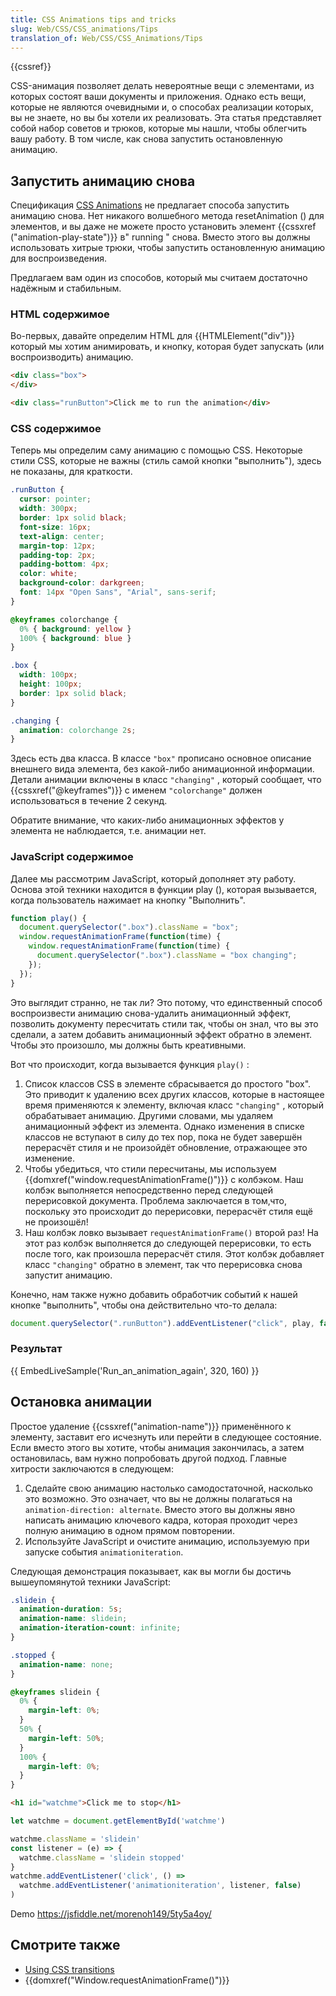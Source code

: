 ```yaml
---
title: CSS Animations tips and tricks
slug: Web/CSS/CSS_animations/Tips
translation_of: Web/CSS/CSS_Animations/Tips
---
```


{{cssref}}

CSS-анимация позволяет делать невероятные вещи с элементами, из которых состоят ваши документы и приложения. Однако есть вещи, которые не являются очевидными и, о способах реализации которых, вы не знаете, но вы бы хотели их реализовать. Эта статья представляет собой набор советов и трюков, которые мы нашли, чтобы облегчить вашу работу. В том числе, как снова запустить остановленную анимацию.

## Запустить анимацию снова

Спецификация [CSS Animations](/ru/docs/Web/CSS/CSS_Animations) не предлагает способа запустить анимацию снова. Нет никакого волшебного метода resetAnimation () для элементов, и вы даже не можете просто установить элемент {{cssxref ("animation-play-state")}} в" running " снова. Вместо этого вы должны использовать хитрые трюки, чтобы запустить остановленную анимацию для воспроизведения.

Предлагаем вам один из способов, который мы считаем достаточно надёжным и стабильным.

### HTML содержимое

Во-первых, давайте определим HTML для {{HTMLElement("div")}} который мы хотим анимировать, и кнопку, которая будет запускать (или воспроизводить) анимацию.

```html
<div class="box">
</div>

<div class="runButton">Click me to run the animation</div>
```

### CSS содержимое

Теперь мы определим саму анимацию с помощью CSS. Некоторые стили CSS, которые не важны (стиль самой кнопки "выполнить"), здесь не показаны, для краткости.

```css hidden
.runButton {
  cursor: pointer;
  width: 300px;
  border: 1px solid black;
  font-size: 16px;
  text-align: center;
  margin-top: 12px;
  padding-top: 2px;
  padding-bottom: 4px;
  color: white;
  background-color: darkgreen;
  font: 14px "Open Sans", "Arial", sans-serif;
}
```

```css
@keyframes colorchange {
  0% { background: yellow }
  100% { background: blue }
}

.box {
  width: 100px;
  height: 100px;
  border: 1px solid black;
}

.changing {
  animation: colorchange 2s;
}
```

Здесь есть два класса. В классе `"box"` прописано основное описание внешнего вида элемента, без какой-либо анимационной информации. Детали анимации включены в класс `"changing"` , который сообщает, что {{cssxref("@keyframes")}} с именем `"colorchange"` должен использоваться в течение 2 секунд.

Обратите внимание, что каких-либо анимационных эффектов у элемента не наблюдается, т.е. анимации нет.

### JavaScript содержимое

Далее мы рассмотрим JavaScript, который дополняет эту работу. Основа этой техники находится в функции play (), которая вызывается, когда пользователь нажимает на кнопку "Выполнить".

```js
function play() {
  document.querySelector(".box").className = "box";
  window.requestAnimationFrame(function(time) {
    window.requestAnimationFrame(function(time) {
      document.querySelector(".box").className = "box changing";
    });
  });
}
```

Это выглядит странно, не так ли? Это потому, что единственный способ воспроизвести анимацию снова-удалить анимационный эффект, позволить документу пересчитать стили так, чтобы он знал, что вы это сделали, а затем добавить анимационный эффект обратно в элемент. Чтобы это произошло, мы должны быть креативными.

Вот что происходит, когда вызывается функция `play()` :

1. Список классов CSS в элементе сбрасывается до простого "box". Это приводит к удалению всех других классов, которые в настоящее время применяются к элементу, включая класс `"changing"` , который обрабатывает анимацию. Другими словами, мы удаляем анимационный эффект из элемента. Однако изменения в списке классов не вступают в силу до тех пор, пока не будет завершён перерасчёт стиля и не произойдёт обновление, отражающее это изменение.
2. Чтобы убедиться, что стили пересчитаны, мы используем {{domxref("window.requestAnimationFrame()")}} с колбэком. Наш колбэк выполняется непосредственно перед следующей перерисовкой документа. Проблема заключается в том,что, поскольку это происходит до перерисовки, перерасчёт стиля ещё не произошёл!
3. Наш колбэк ловко вызывает `requestAnimationFrame()` второй раз! На этот раз колбэк выполняется до следующей перерисовки, то есть после того, как произошла перерасчёт стиля. Этот колбэк добавляет класс `"changing"` обратно в элемент, так что перерисовка снова запустит анимацию.

Конечно, нам также нужно добавить обработчик событий к нашей кнопке "выполнить", чтобы она действительно что-то делала:

```js
document.querySelector(".runButton").addEventListener("click", play, false);
```

### Результат

{{ EmbedLiveSample('Run_an_animation_again', 320, 160) }}

## Остановка анимации

Простое удаление {{cssxref("animation-name")}} применённого к элементу, заставит его исчезнуть или перейти в следующее состояние. Если вместо этого вы хотите, чтобы анимация закончилась, а затем остановилась, вам нужно попробовать другой подход. Главные хитрости заключаются в следующем:

1. Сделайте свою анимацию настолько самодостаточной, насколько это возможно. Это означает, что вы не должны полагаться на `animation-direction: alternate`. Вместо этого вы должны явно написать анимацию ключевого кадра, которая проходит через полную анимацию в одном прямом повторении.
2. Используйте JavaScript и очистите анимацию, используемую при запуске события `animationiteration`.

Следующая демонстрация показывает, как вы могли бы достичь вышеупомянутой техники JavaScript:

```css
.slidein {
  animation-duration: 5s;
  animation-name: slidein;
  animation-iteration-count: infinite;
}

.stopped {
  animation-name: none;
}

@keyframes slidein {
  0% {
    margin-left: 0%;
  }
  50% {
    margin-left: 50%;
  }
  100% {
    margin-left: 0%;
  }
}
```

```html
<h1 id="watchme">Click me to stop</h1>
```

```js
let watchme = document.getElementById('watchme')

watchme.className = 'slidein'
const listener = (e) => {
  watchme.className = 'slidein stopped'
}
watchme.addEventListener('click', () =>
  watchme.addEventListener('animationiteration', listener, false)
)
```

Demo <https://jsfiddle.net/morenoh149/5ty5a4oy/>

## Смотрите также

- [Using CSS transitions](/ru/docs/Web/Guide/CSS/Using_CSS_transitions)
- {{domxref("Window.requestAnimationFrame()")}}
